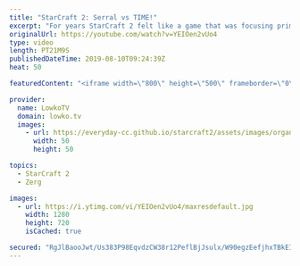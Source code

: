 ```yaml
---
title: "StarCraft 2: Serral vs TIME!"
excerpt: "For years StarCraft 2 felt like a game that was focusing primarily on the \"real-time\" aspect of RTS. This game is an epic example of the strategic part. A brilliant game of professional StarCraft 2 between Serral and TIME.  Get more videos & support my work: http://www.patreon.com/lowkotv  Be part of"
originalUrl: https://youtube.com/watch?v=YEIOen2vUo4
type: video
length: PT21M9S
publishedDateTime: 2019-08-10T09:24:39Z
heat: 50

featuredContent: "<iframe width=\"800\" height=\"500\" frameborder=\"0\" src=\"https://www.youtube.com/embed/YEIOen2vUo4\" allow=\"accelerometer; autoplay; encrypted-media; gyroscope; picture-in-picture\" allowfullscreen></iframe>"

provider:
  name: LowkoTV
  domain: lowko.tv
  images:
    - url: https://everyday-cc.github.io/starcraft2/assets/images/organizations/lowko.tv-50x50.jpg
      width: 50
      height: 50

topics:
  - StarCraft 2
  - Zerg

images:
  - url: https://i.ytimg.com/vi/YEIOen2vUo4/maxresdefault.jpg
    width: 1280
    height: 720
    isCached: true

secured: "RgJlBaooJwt/Us383P98EqvdzCW38r12PeflBjJsulx/W90egzEefjhxTBkEIRqeOXSBBIe7oJIcToZzoT1vo5lM4zZtgFK9QXvweNaLN3D9nWOuL4v2fvIqGRr9FK2HNktx1ZBpEf+YxK3tSdAyiMgEuZWWM231pCCztOqX7vMXpSZuouLimLq+YeoWvg0A9iM91kZqdLMhtcW3Y3nHGeqr9f2wTLereBLAVh+tifqIqnNhYYBZMIzF6DcKI+TDz+3CnynR6ze8lmJuyH+Fv9rLkeuFljUtyFOK6nmFNmUvGUwpR2HBxvJwnoVDXHCwR26q5TiHtZiF6SQOlpJU0/x+JhSf9zfX3o361hvIRjZmD2NC5xyt+e+MSUPpkyZ1m1fuDW1r8yipq15WrI7bS8wzfK4Ckox7yn9SFmJQjxk=;c1b2lYUyuxxlp8ASqxf1NA=="
---
```


